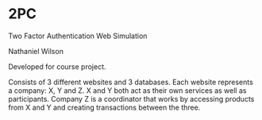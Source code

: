 # 2PC
Two Factor Authentication Web Simulation 

Nathaniel Wilson

Developed for course project.

Consists of 3 different websites and 3 databases. Each website represents a company: X, Y and Z. 
X and Y both act as their own services as well as participants. Company Z is a coordinator that works by accessing
products from X and Y and creating transactions between the three. 
